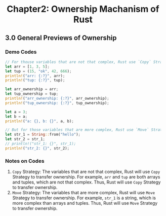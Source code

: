 # <center> Chapter2: Ownership Machanism of Rust </center>
## 3.0 General Previews of Ownership
### Demo Codes
```rust
// For thouse variables that are not that complex, Rust use `Copy` Strategy
let arr = [1, 3, 5];
let tup = (15, "ok", 42, 666);
println!("arr: {:?}", arr);
println!("tup: {:?}", tup);

let arr_ownership = arr;                                                        // ownership transfer
let tup_ownership = tup;
println!("arr_ownership: {:?}", arr_ownership);                                           // the memory has been copied.(Not only apply the pointer to the variable)
println!("tup_ownership: {:?}", tup_ownership);

let a = 3;
let b = a;                                                                           // Variable `a` is not covered by `b` 
println!("a: {}, b: {}", a, b);                                                           // Thus `a` can still be printed

// But for those variables that are more complex, Rust use `Move` Strategy
let str_1 = String::from("hello");
let str_2 = str_1;
// println!("str_1: {}", str_1);                                                          // [Error]The value of `str_1` has been moved to `str_2`, which will cause BorrowOfMovedValueError
println!("str_2: {}", str_2);
```

### Notes on Codes
1. `Copy` Strategy: The variables that are not that complex, Rust will use `Copy` Strategy to transfer ownership. For example, `arr` and `tup` are both arrays and tuples, which are not that complex. Thus, Rust will use `Copy` Strategy to transfer ownership.
2. `Move` Strategy: The variables that are more complex, Rust will use `Move` Strategy to transfer ownership. For example, `str_1` is a string, which is more complex than arrays and tuples. Thus, Rust will use `Move` Strategy to transfer ownership.


